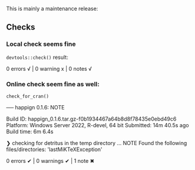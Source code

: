 This is mainly a maintenance release:

## Checks

### Local check seems fine

`devtools::check()` result:

0 errors √ | 0 warning x | 0 notes √

### Online check seem fine as well:

`check_for_cran()`

── happign 0.1.6: NOTE

  Build ID:   happign_0.1.6.tar.gz-f0b1934467a64b8d8f78435e0ebd49c6
  Platform:   Windows Server 2022, R-devel, 64 bit
  Submitted:  14m 40.5s ago
  Build time: 6m 6.4s

❯ checking for detritus in the temp directory ... NOTE
  Found the following files/directories:
    'lastMiKTeXException'

0 errors ✔ | 0 warnings ✔ | 1 note ✖
